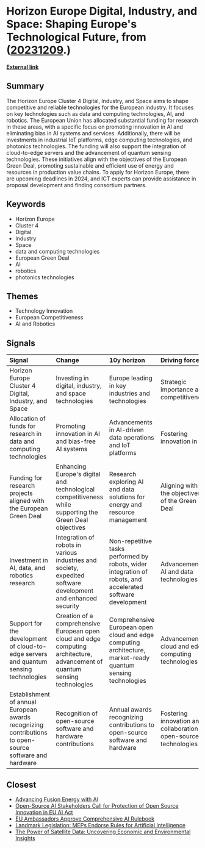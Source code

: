 # __Horizon Europe Digital, Industry, and Space: Shaping Europe's Technological Future__, from ([20231209](https://kghosh.substack.com/p/20231209).)

__[External link](https://www.pnoconsultants.com/news/data-computing-and-ai-technologies/?utm_source=pocket_reader)__



## Summary

The Horizon Europe Cluster 4 Digital, Industry, and Space aims to shape competitive and reliable technologies for the European industry. It focuses on key technologies such as data and computing technologies, AI, and robotics. The European Union has allocated substantial funding for research in these areas, with a specific focus on promoting innovation in AI and eliminating bias in AI systems and services. Additionally, there will be investments in industrial IoT platforms, edge computing technologies, and photonics technologies. The funding will also support the integration of cloud-to-edge servers and the advancement of quantum sensing technologies. These initiatives align with the objectives of the European Green Deal, promoting sustainable and efficient use of energy and resources in production value chains. To apply for Horizon Europe, there are upcoming deadlines in 2024, and ICT experts can provide assistance in proposal development and finding consortium partners.

## Keywords

* Horizon Europe
* Cluster 4
* Digital
* Industry
* Space
* data and computing technologies
* European Green Deal
* AI
* robotics
* photonics technologies

## Themes

* Technology Innovation
* European Competitiveness
* AI and Robotics

## Signals

| Signal                                                                                                 | Change                                                                                                                       | 10y horizon                                                                                                  | Driving force                                                      |
|:-------------------------------------------------------------------------------------------------------|:-----------------------------------------------------------------------------------------------------------------------------|:-------------------------------------------------------------------------------------------------------------|:-------------------------------------------------------------------|
| Horizon Europe Cluster 4 Digital, Industry, and Space                                                  | Investing in digital, industry, and space technologies                                                                       | Europe leading in key industries and technologies                                                            | Strategic importance and competitiveness                           |
| Allocation of funds for research in data and computing technologies                                    | Promoting innovation in AI and bias-free AI systems                                                                          | Advancements in AI-driven data operations and IoT platforms                                                  | Fostering innovation in AI                                         |
| Funding for research projects aligned with the European Green Deal                                     | Enhancing Europe's digital and technological competitiveness while supporting the Green Deal objectives                      | Research exploring AI and data solutions for energy and resource management                                  | Aligning with the objectives of the Green Deal                     |
| Investment in AI, data, and robotics research                                                          | Integration of robots in various industries and society, expedited software development and enhanced security                | Non-repetitive tasks performed by robots, wider integration of robots, and accelerated software development  | Advancement in AI and data technologies                            |
| Support for the development of cloud-to-edge servers and quantum sensing technologies                  | Creation of a comprehensive European open cloud and edge computing architecture, advancement of quantum sensing technologies | Comprehensive European open cloud and edge computing architecture, market-ready quantum sensing technologies | Advancement in cloud and edge computing technologies               |
| Establishment of annual European awards recognizing contributions to open-source software and hardware | Recognition of open-source software and hardware contributions                                                               | Annual awards recognizing contributions to open-source software and hardware                                 | Fostering innovation and collaboration in open-source technologies |

## Closest

* [Advancing Fusion Energy with AI](bd445839c71314d0f39e5d8288e7aeaf)
* [Open-Source AI Stakeholders Call for Protection of Open Source Innovation in EU AI Act](11bd695b887aa09dca79341f91ce6b82)
* [EU Ambassadors Approve Comprehensive AI Rulebook](09558bc92bd7eb77706cfae4499f7d05)
* [Landmark Legislation: MEPs Endorse Rules for Artificial Intelligence](550199f663e5e26f2824e80f55126c56)
* [The Power of Satellite Data: Uncovering Economic and Environmental Insights](2c79a113d206a8ec8ec147422fcea12c)